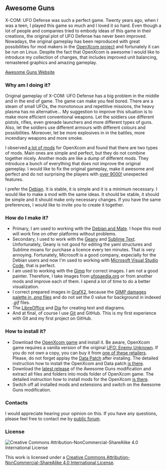 ## Awesome Guns

X-COM: UFO Defense was such a perfect game. Twenty years ago, when I was a teen, I played this game so much and I loved it so hard. Even though a lot of people and companies tried to embody ideas of this game in their creations, the original plot of UFO Defense has never been improved. Nowadays, the original gameplay has been reproduced with great possibilities for mod makers in the [OpenXcom project](https://github.com/SupSuper/OpenXcom) and fortunately it can be run on Linux. Despite the fact that OpenXcom is awesome I would like to introduce my collection of changes, that includes improved unit balancing, remastered graphics and amazing gameplay.

[Awesome Guns Website](https://canadianbeaver.github.io/AwesomeGuns)

### Why am I doing it?

Original gameplay of X-COM: UFO Defense has a big problem in the middle and in the end of game. The game can make you feel bored. There are a steam of small UFOs, the monotonous and repetitive missions, the heavy plasma has no alternative...  My suggestion to improve this situation is to make more efficient conventional weapons. Let the soldiers use different pistols, rifles, even grenade launchers and more different types of guns. Also, let the soldiers use different armours with different colours and possibilities. Moreover, let be more explosives in in the battles, more incendiary weapons and more smoke.

I observed [a lot of mods](https://openxcom.mod.io) for OpenXcom and found that there are two types of mods. Main ones are simple and perfect, but they do not combine together nicely. Another mods are like a dump of different mods. They introduce a bunch of everything that does not improve the original gameplay. I would like to fix the original gameplay, make it awesome and perfect and do not surprising the players with [over 9000!](https://en.wikipedia.org/wiki/It's_Over_9000!) unexpected features.

I prefer the [Debian](https://www.debian.org/). It is stable, it is simple and it is a minimum necessary. I would like to make a mod with the same ideas. It should be stable, it should be simple and it should make only necessary changes. If you have the same preferences, I would like to invite you to create it together.

### How do I make it?

* Primary, I am used to working with the [Debian and Mate](https://www.codeproject.com/articles/1086376/building-useful-homestation-from-ugly-debian). I hope this mod will work fine on other platforms without problems.
* Secondary, I used to work with the [Geany](https://www.geany.org/) and [Sublime Text](https://www.sublimetext.com/). Unfortunately, Geany is not good for editing the yaml structures and Sublime moans for purchase a licence every ten minutes. That is very annoying. Fortunately, Microsoft is a good company, expecially for the Debian users and now I'm used to working with [Microsoft Visual Studio Code](https://code.visualstudio.com), that is perfect.
* I am used to working with the [Gimp](https://www.gimp.org/) for correct images. I am not a good painter. Therefore, I take images from [ufopaedia.org](http://ufopaedia.org/index.php/Ruleset_Vanilla_IDs_(OpenXcom)) or from another mods and improve each of them. I spend a lot of time to do a better visualization.
* I correct prepared images in [GrafX2](http://pulkomandy.tk/projects/GrafX2), because the [GIMP damages palette in *.png* files](http://openxcom.org/forum/index.php?topic=2676.0) and do not set the 0 value for background in indexed *.gif* files.
* The [LibreOffice](http://www.libreoffice.org/) and [Dia](https://wiki.gnome.org/Apps/Dia/) for creating text and diagrams.
* And at final, of course I use [Git](https://git-scm.com/) and GitHub. This is my first experience with Git and my first project on GitHub.

### How to install it?

* Download the [OpenXcom game](https://openxcom.org/git-builds/) and install it. Be aware, OpenXcom game requires a vanilla version of the original [UFO: Enemy Unknown](https://en.wikipedia.org/wiki/UFO:_Enemy_Unknown). If you do not own a copy, you can buy it from [one of these retailers](http://ufopaedia.org/index.php/Where_to_Get_the_Games). Please, do not forget applay the [Data Patch](http://openxcom.org/downloads-extras) after instaling. The detailed instruction how to install the OpenXcom and Data patch [is there](https://www.ufopaedia.org/index.php/Installing_(OpenXcom)).
* Download the [latest release](https://github.com/CanadianBeaver/AwesomeGuns/releases/latest) of the Awesome Guns modification and extract all files and folders into mods folder of OpenXcom game. The detailed instruction how to install mods for the OpenXcom [is there](https://www.ufopaedia.org/index.php/Mods_(OpenXcom)). 
* Switch off all installed mods and extensions and switch on the Awesome Guns modification.

### Contacts

I would appreciate hearing your opinion on this. If you have any questions, please feel free to contact me by [public forum](https://openxcom.org/forum/index.php/topic,4823.0.html).

### License

![Creative Commons Attribution-NonCommercial-ShareAlike 4.0 International License](https://i.creativecommons.org/l/by-nc-sa/4.0/88x31.png "Creative Commons Attribution-NonCommercial-ShareAlike 4.0 International License")

This work is licensed under a [Creative Commons Attribution-NonCommercial-ShareAlike 4.0 International License](http://creativecommons.org/licenses/by-nc-sa/4.0/).
